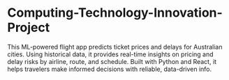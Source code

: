 # Computing-Technology-Innovation-Project
This ML-powered flight app predicts ticket prices and delays for Australian cities. Using historical data, it provides real-time insights on pricing and delay risks by airline, route, and schedule. Built with Python and React, it helps travelers make informed decisions with reliable, data-driven info.
